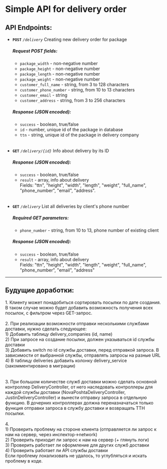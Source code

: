 <h1>Simple API for delivery order</h1>
<h2>API Endpoints:</h2>
<ul>
    <li>
        <code><b>POST</b></code> <code><i>/delivery</i></code>
        Creating new delivery order for package
        <br/>
        <h5>Request POST fields:</h5>
        <ul>
            <li><code>package_width</code> - non-negative number</li>
            <li><code>package_height</code> - non-negative number</li>
            <li><code>package_length</code> - non-negative number</li>
            <li><code>package_weight</code> - non-negative number</li>
            <li><code>customer_full_name</code> - string, from 3 to 128 characters</li>
            <li><code>customer_phone_number</code> - string, from 10 to 13 characters</li>
            <li><code>customer_email</code> - string</li>
            <li><code>customer_address</code> - string, from 3 to 256 characters</li>
        </ul>
        <h5>Response (JSON encoded):</h5>
        <ul>
            <li><code>success</code> - boolean, true/false</li>
            <li><code>id</code> - number, unique id of the package in database</li>
            <li><code>ttn</code> - string, unique id of the package in delivery company</li>
        </ul>
    </li>
    <br/>
    <br/>
    <li>
    <code><b>GET</b></code> <code><i>/delivery/{id}</i></code>
    Info about delivery by its ID
    <br/>
    <h5>Response (JSON encoded):</h5>
    <ul>
        <li><code>success</code> - boolean, true/false</li>
        <li>
            <code>result</code> - array, info about delivery
            <br/>
            Fields: "ttn", "height", "width", "length", "weight", "full_name", "phone_number", "email", "address".
        </li>
    </ul>
    <br/>
    <br/>
    <li>
    <code><b>GET</b></code> <code><i>/delivery</i></code>
    List all deliveries by client's phone number
    <br/>
    <h5>Required GET parameters:</h5>
    <ul>
        <li><code>phone_number</code> - string, from 10 to 13, phone number of existing client</li>
    </ul>
    <h5>Response (JSON encoded):</h5>
    <ul>
        <li><code>success</code> - boolean, true/false</li>
        <li>
            <code>result</code> - array, info about delivery
            <br/>
            Fields: "ttn", "height", "width", "length", "weight", "full_name", "phone_number", "email", "address"
        </li>
    </ul>
</li>
</ul>
<hr/>
<h2>Будущие доработки:</h2>
1. Клиенту может понадобиться сортировать посылки по дате создания. В таком случае можно будет добавить возможность получения всех посылок, с фильтром через GET-запрос.
<br/><br/>
2. При реализации возможности отправки несколькими службами доставки, нужно сделать следующее:<br/>
1) Добавить таблицу delivery_companies (id, name)<br/>
2) При запросе на создание посылки, должен указываться id службы доставки<br/>
3) Добавить switch по id службы доставки, перед отправкой запроса. В зависимости от выбранной службы, отправлять запросы на разные URL<br/>
4) В таблицу deliveries добавить колонку delivery_service (закомментировано в миграции)<br/>
<br/><br/>
3. При большом количестве служб доставки можно сделать основной контроллер DeliveryController, от него наследовать контроллеры для каждой службы доставки (NovaPoshtaDeliveryController, JustinDeliveryController) и вынести отправку запроса в отдельную функцию. В дочерних контроллерах должна переназначаться только функция отправки запроса в службу доставки и возвращать ТТН посылки.
<br/><br/>
4.<br/>
1) Проверить проблему на стороне клиента (отправляется ли запрос к нам на сервер, через инспектор->network)<br/>
2) Проверить приходит ли запрос к нам на сервер (+ глянуть логи)<br/>
3) Проверить работает ли оформление для других служб доставки<br/>
4) Проверить работает ли API службы доставки<br/>
Если проблему локализовать не удалось, то углубляться и искать проблему в коде.
